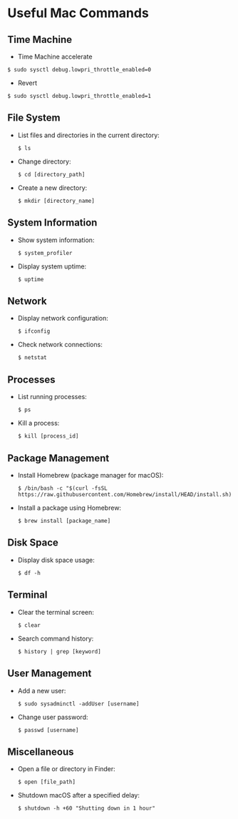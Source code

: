 # Useful Mac Commands

## Time Machine

- Time Machine accelerate
```
$ sudo sysctl debug.lowpri_throttle_enabled=0
```
- Revert
```
$ sudo sysctl debug.lowpri_throttle_enabled=1
```

## File System

- List files and directories in the current directory:
  ```
  $ ls
  ```
- Change directory:
  ```
  $ cd [directory_path]
  ```
- Create a new directory:
  ```
  $ mkdir [directory_name]
  ```

## System Information

- Show system information:
  ```
  $ system_profiler
  ```
- Display system uptime:
  ```
  $ uptime
  ```

## Network

- Display network configuration:
  ```
  $ ifconfig
  ```
- Check network connections:
  ```
  $ netstat
  ```

## Processes

- List running processes:
  ```
  $ ps
  ```
- Kill a process:
  ```
  $ kill [process_id]
  ```

## Package Management

- Install Homebrew (package manager for macOS):
  ```
  $ /bin/bash -c "$(curl -fsSL https://raw.githubusercontent.com/Homebrew/install/HEAD/install.sh)"
  ```
- Install a package using Homebrew:
  ```
  $ brew install [package_name]
  ```

## Disk Space

- Display disk space usage:
  ```
  $ df -h
  ```

## Terminal

- Clear the terminal screen:
  ```
  $ clear
  ```
- Search command history:
  ```
  $ history | grep [keyword]
  ```

## User Management

- Add a new user:
  ```
  $ sudo sysadminctl -addUser [username]
  ```
- Change user password:
  ```
  $ passwd [username]
  ```

## Miscellaneous

- Open a file or directory in Finder:
  ```
  $ open [file_path]
  ```
- Shutdown macOS after a specified delay:
  ```
  $ shutdown -h +60 "Shutting down in 1 hour"
  ```
  